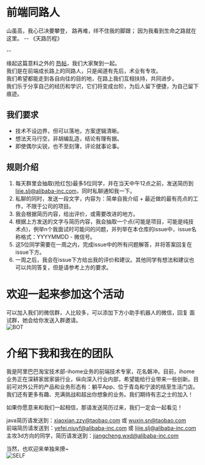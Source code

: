 # 前端同路人
山虽高，我心已决要攀登， 路再难，绊不住我的脚跟； 因为我看到生命之路就在这里。  -- 《天路历程》

--

缘起这篇意料之外的 [热帖](https://segmentfault.com/a/1190000021761594?_ea=31612559)，我们大家聚到一起。    
我们是在前端成长路上的同路人，只是闻道有先后，术业有专攻。    
我们希望都能走到各自向往的目的地，在路上我们互相扶持，共同进步。    
我们乐于分享自己的经历和学识，它们将变成台阶，为后人留下便捷，为自己留下痕迹。

## 我们要求
- 技术不设边界，但可以落地，方案逻辑清晰。
- 想法天马行空，非胡编乱造，结论有理有据。
- 即使偶尔尖锐，也不至刻薄，评论就事论事。

## 规则介绍
1. 每天群里会抽取(抢红包)最多5位同学，并在当天中午12点之前，发送简历到 lijie.slj@alibaba-inc.com，同时私聊通知我一下。
2. 私聊的同时，发送一段文字，内容为：简单自我介绍 + 最近做的最有亮点的工作，不限于公司的项目。
3. 我会根据简历内容，给出评价，或需要改进的地方。
4. 根据上方发送的文字与简历内容，我会抽取一个点(可能是项目，可能是纯技术点)，例举n个我面试时可能问的问题，并列举在本仓库的issue中，issue名称格式：YYYYMMDD - 微信号。
5. 这5位同学需要在一周之内，完成issue中的所有问题解答，并将答案回复在issue下方。
6. 一周之后，我会在issue下方给出我的评价和建议。其他同学有想法和建议也可以共同答复，但是请参考上方的要求。

# 欢迎一起来参加这个活动
可以加入我们的微信群，人比较多，可以添加下方小助手机器人的微信，回复 面试群，她会给你发送入群邀请。    
![BOT](https://github.com/vianvio/FE-Companions/blob/master/assets/wx-bot.png)

# 介绍下我和我在的团队
我是阿里巴巴淘宝技术部-ihome业务的前端技术专家，花名磐冲。目前，ihome业务正在深耕家居家装行业，纵向深入行业内部，希望能给行业带来一些创新。目前可对外公开的产品和业务形态有：躺平App、位于青岛和宁波的桔至生活门店。我们还有更多有趣、充满挑战和超出你想象的业务。我们期待有志之士的加入！

如果你愿意来和我们一起相信，那请发送简历过来，我们一定会一起看见！

java简历请发送到：xiaoxian.zzy@taobao.com 或 wuxin.sn@taobao.com    
前端简历请发送到：yefei.niuyf@alibaba-inc.com 或 lijie.slj@alibaba-inc.com    
主攻3d方向的同学，简历请发送到：jiangcheng.wxd@alibaba-inc.com    

当然，也欢迎来单独来撩~    
![SELF](https://github.com/vianvio/FE-Companions/blob/master/assets/wx-self.png)
